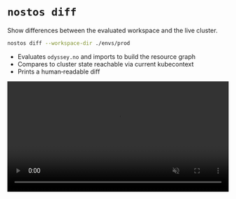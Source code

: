 # `nostos diff`

Show differences between the evaluated workspace and the live cluster.

```bash
nostos diff --workspace-dir ./envs/prod
```

- Evaluates `odyssey.no` and imports to build the resource graph
- Compares to cluster state reachable via current kubecontext
- Prints a human‑readable diff

<div class="asciinema-wrapper">
  <asciinema-player src="/assets/demos/diff.cast" preload></asciinema-player>
</div>

<video src="/assets/demos/diff.mp4" controls muted loop playsinline style="width:100%; max-width:1080px;"></video>
